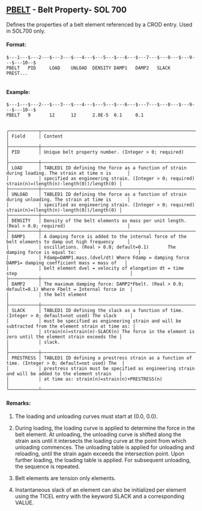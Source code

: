 ## [PBELT](https://help.hexagonmi.com/bundle/MSC_Nastran_2022.4/page/Nastran_Combined_Book/qrg/bulkp/TOC.PBELT.xhtml) - Belt Property- SOL 700

Defines the properties of a belt element referenced by a CROD entry. Used in SOL700 only.

#### Format:

```nastran
$---1---$---2---$---3---$---4---$---5---$---6---$---7---$---8---$---9---$---10--$
PBELT   PID     LOAD    UNLOAD  DENSITY DAMP1   DAMP2   SLACK   PREST...        
                                                                                
```
#### Example:

```nastran
$---1---$---2---$---3---$---4---$---5---$---6---$---7---$---8---$---9---$---10--$
PBELT   9       12      12      2.0E-5  0.1     0.1                             
                                                                                
```
```text
┌───────────┬────────────────────────────────────────────────────────────────────────────────────────────────────┐
│ Field     │ Content                                                                                            │
├───────────┼────────────────────────────────────────────────────────────────────────────────────────────────────┤
│ PID       │ Unique belt property number. (Integer > 0; required)                                               │
├───────────┼────────────────────────────────────────────────────────────────────────────────────────────────────┤
│ LOAD      │ TABLED1 ID defining the force as a function of strain during loading. The strain at time n is      │
│           │ specified as engineering strain. (Integer > 0; required) strain(n)=(length(n)-length(0))/length(0) │
├───────────┼────────────────────────────────────────────────────────────────────────────────────────────────────┤
│ UNLOAD    │ TABLED1 ID defining the force as a function of strain during unloading. The strain at time is      │
│           │ specified as engineering strain. (Integer > 0; required) strain(n)=(length(n)-length(0))/length(0) │
├───────────┼────────────────────────────────────────────────────────────────────────────────────────────────────┤
│ DENSITY   │ Density of the belt elements as mass per unit length. (Real > 0.0; required)                       │
├───────────┼────────────────────────────────────────────────────────────────────────────────────────────────────┤
│ DAMP1     │ A damping force is added to the internal force of the belt elements to damp out high frequency     │
│           │ oscillations. (Real > 0.0; default=0.1)       The damping force is equal to:                       │
│           │ Fdamp=DAMP1.mass.(dvel/dt) Where Fdamp = damping force DAMP1= damping coefficient mass = mass of   │
│           │ belt element dvel = velocity of elongation dt = time step                                          │
├───────────┼────────────────────────────────────────────────────────────────────────────────────────────────────┤
│ DAMP2     │ The maximum damping force: DAMP2*Fbelt. (Real > 0.0; default=0.1) Where Fbelt = Internal force in  │
│           │ the belt element                                                                                   │
├───────────┼────────────────────────────────────────────────────────────────────────────────────────────────────┤
│ SLACK     │ TABLED1 ID defining the slack as a function of time. (Integer > 0; default=not used) The slack     │
│           │ must be specified as engineering strain and will be subtracted from the element strain at time as: │
│           │ strain(n)=strain(n)-SLACK(n) The force in the element is zero until the element strain exceeds the │
│           │ slack.                                                                                             │
├───────────┼────────────────────────────────────────────────────────────────────────────────────────────────────┤
│ PRESTRESS │ TABLED1 ID defining a prestress strain as a function of time. (Integer > 0; default=not used) The  │
│           │ prestress strain must be specified as engineering strain and will be added to the element strain   │
│           │ at time as: strain(n)=strain(n)+PRESTRESS(n)                                                       │
└───────────┴────────────────────────────────────────────────────────────────────────────────────────────────────┘
```
#### Remarks:

1. The loading and unloading curves must start at (0.0, 0.0).

2. During loading, the loading curve is applied to determine the force in the belt element. At unloading, the unloading curve is shifted along the strain axis until it intersects the loading curve at the point from which unloading commences. The unloading table is applied for unloading and reloading, until the strain again exceeds the intersection point. Upon further loading, the loading table is applied. For subsequent unloading, the sequence is repeated.

3. Belt elements are tension only elements.

4. Instantaneous slack of an element can also be initialized per element using the TICEL entry with the keyword SLACK and a corresponding VALUE.

